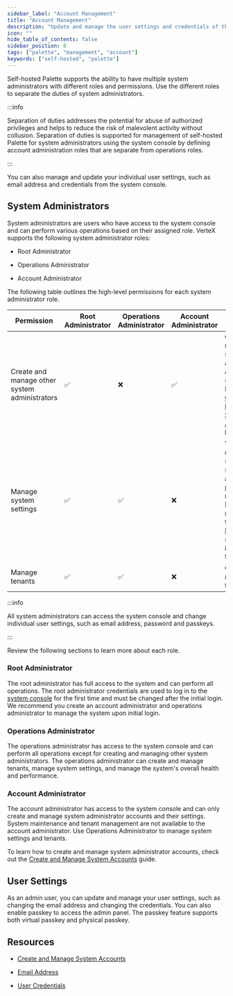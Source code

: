 ```yaml
---
sidebar_label: "Account Management"
title: "Account Management"
description: "Update and manage the user settings and credentials of the admin user."
icon: ""
hide_table_of_contents: false
sidebar_position: 0
tags: ["palette", "management", "account"]
keywords: ["self-hosted", "palette"]
---
```


Self-hosted Palette supports the ability to have multiple system administrators with different roles and permissions.
Use the different roles to separate the duties of system administrators.

:::info

Separation of duties addresses the potential for abuse of authorized privileges and helps to reduce the risk of
malevolent activity without collusion. Separation of duties is supported for management of self-hosted Palette for
system administrators using the system console by defining account administration roles that are separate from
operations roles.

:::

You can also manage and update your individual user settings, such as email address and credentials from the system
console.

## System Administrators

System administrators are users who have access to the system console and can perform various operations based on their
assigned role. VerteX supports the following system administrator roles:

- Root Administrator

- Operations Administrator

- Account Administrator

The following table outlines the high-level permissions for each system administrator role.

| Permission                                    | Root Administrator | Operations Administrator | Account Administrator | Description                                                                                                                                                                      |
| --------------------------------------------- | ------------------ | ------------------------ | --------------------- | -------------------------------------------------------------------------------------------------------------------------------------------------------------------------------- |
| Create and manage other system administrators | :white_check_mark: | :x:                      | :white_check_mark:    | Create and manage system administrators and their settings. Refer to [Create and Manage System Accounts](./manage-system-accounts.md) to learn more.                             |
| Manage system settings                        | :white_check_mark: | :white_check_mark:       | :x:                   | View and modify system settings such as SMTP, pack registries, DNS, and more. Refer to the [System Management](../system-management.md) section and its resources to learn more. |
| Manage tenants                                | :white_check_mark: | :white_check_mark:       | :x:                   | Create and manage tenants.                                                                                                                                                       |

:::info

All system administrators can access the system console and change individual user settings, such as email address,
password and passkeys.

:::

Review the following sections to learn more about each role.

### Root Administrator

The root administrator has full access to the system and can perform all operations. The root administrator credentials
are used to log in to the [system console](../system-management.md#system-console) for the first time and must be
changed after the initial login. We recommend you create an account administrator and operations administrator to manage
the system upon initial login.

### Operations Administrator

The operations administrator has access to the system console and can perform all operations except for creating and
managing other system administrators. The operations administrator can create and manage tenants, manage system
settings, and manage the system's overall health and performance.

### Account Administrator

The account administrator has access to the system console and can only create and manage system administrator accounts
and their settings. System maintenance and tenant management are not available to the account administrator. Use
Operations Administrator to manage system settings and tenants.

To learn how to create and manage system administrator accounts, check out the
[Create and Manage System Accounts](./manage-system-accounts.md) guide.

## User Settings

As an admin user, you can update and manage your user settings, such as changing the email address and changing the
credentials. You can also enable passkey to access the admin panel. The passkey feature supports both virtual passkey
and physical passkey.

## Resources

- [Create and Manage System Accounts](./manage-system-accounts.md)

- [Email Address](./email.md)

- [User Credentials](./credentials.md)
